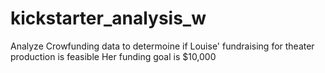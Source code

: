 # kickstarter_analysis_w
Analyze Crowfunding data to determoine if Louise' fundraising for theater production is feasible
Her funding goal is $10,000
